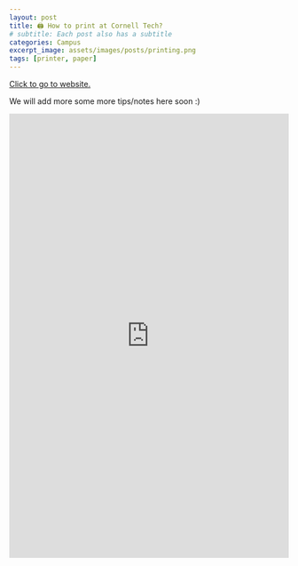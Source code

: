 ```yaml
---
layout: post
title: 🖨️ How to print at Cornell Tech?
# subtitle: Each post also has a subtitle
categories: Campus
excerpt_image: assets/images/posts/printing.png
tags: [printer, paper]
---
```


[Click to go to website.](https://it.coecis.cornell.edu/tech/techprinters/)

<!-- TODO(ritik) -->
We will add more some more tips/notes here soon :)
<iframe src="https://it.coecis.cornell.edu/tech/techprinters/" width="100%" height="800" style="border: none;">
  <!-- <a href="https://it.coecis.cornell.edu/tech/techprinters/">View printing instructions.</a>. -->
</iframe>
